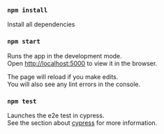 ### `npm install`

Install all dependencies

### `npm start`

Runs the app in the development mode.\
Open [http://localhost:5000](http://localhost:5000) to view it in the browser.

The page will reload if you make edits.\
You will also see any lint errors in the console.

### `npm test`

Launches the e2e test in cypress.\
See the section about [cypress](https://docs.cypress.io) for more information.
